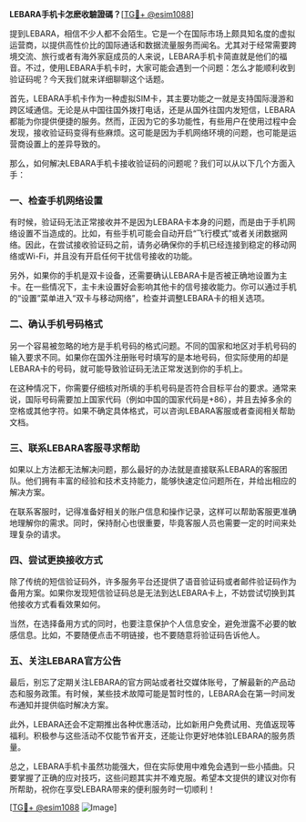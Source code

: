 **LEBARA手机卡怎麽收驗證碼？**[[TG💪+ @esim1088](https://t.me/s/esim1088)]

提到LEBARA，相信不少人都不会陌生。它是一个在国际市场上颇具知名度的虚拟运营商，以提供高性价比的国际通话和数据流量服务而闻名。尤其对于经常需要跨境交流、旅行或者有海外家庭成员的人来说，LEBARA手机卡简直就是他们的福音。不过，使用LEBARA手机卡时，大家可能会遇到一个问题：怎么才能顺利收到验证码呢？今天我们就来详细聊聊这个话题。

首先，LEBARA手机卡作为一种虚拟SIM卡，其主要功能之一就是支持国际漫游和跨区域通信。无论是从中国往国外拨打电话，还是从国外往国内发短信，LEBARA都能为你提供便捷的服务。然而，正因为它的多功能性，有些用户在使用过程中会发现，接收验证码变得有些麻烦。这可能是因为手机网络环境的问题，也可能是运营商设置上的差异导致的。

那么，如何解决LEBARA手机卡接收验证码的问题呢？我们可以从以下几个方面入手：

### **一、检查手机网络设置**

有时候，验证码无法正常接收并不是因为LEBARA卡本身的问题，而是由于手机网络设置不当造成的。比如，有些手机可能会自动开启“飞行模式”或者关闭数据网络。因此，在尝试接收验证码之前，请务必确保你的手机已经连接到稳定的移动网络或Wi-Fi，并且没有开启任何干扰信号接收的功能。

另外，如果你的手机是双卡设备，还需要确认LEBARA卡是否被正确地设置为主卡。在一些情况下，主卡未设置好会影响其他卡的信号接收能力。你可以通过手机的“设置”菜单进入“双卡与移动网络”，检查并调整LEBARA卡的相关选项。

### **二、确认手机号码格式**

另一个容易被忽略的地方是手机号码的格式问题。不同的国家和地区对手机号码的输入要求不同。如果你在国外注册账号时填写的是本地号码，但实际使用的却是LEBARA卡的号码，就可能导致验证码无法正常发送到你的手机上。

在这种情况下，你需要仔细核对所填的手机号码是否符合目标平台的要求。通常来说，国际号码需要加上国家代码（例如中国的国家代码是+86），并且去掉多余的空格或其他字符。如果不确定具体格式，可以咨询LEBARA客服或者查阅相关帮助文档。

### **三、联系LEBARA客服寻求帮助**

如果以上方法都无法解决问题，那么最好的办法就是直接联系LEBARA的客服团队。他们拥有丰富的经验和技术支持能力，能够快速定位问题所在，并给出相应的解决方案。

在联系客服时，记得准备好相关的账户信息和操作记录，这样可以帮助客服更准确地理解你的需求。同时，保持耐心也很重要，毕竟客服人员也需要一定的时间来处理复杂的请求。

### **四、尝试更换接收方式**

除了传统的短信验证码外，许多服务平台还提供了语音验证码或者邮件验证码作为备用方案。如果你发现短信验证码总是无法到达LEBARA卡上，不妨尝试切换到其他接收方式看看效果如何。

当然，在选择备用方式的同时，也要注意保护个人信息安全，避免泄露不必要的敏感信息。比如，不要随便点击不明链接，也不要随意将验证码告诉他人。

### **五、关注LEBARA官方公告**

最后，别忘了定期关注LEBARA的官方网站或者社交媒体账号，了解最新的产品动态和服务政策。有时候，某些技术故障可能是暂时性的，LEBARA会在第一时间发布通知并提供临时解决方案。

此外，LEBARA还会不定期推出各种优惠活动，比如新用户免费试用、充值返现等福利。积极参与这些活动不仅能节省开支，还能让你更好地体验LEBARA的服务质量。

总之，LEBARA手机卡虽然功能强大，但在实际使用中难免会遇到一些小插曲。只要掌握了正确的应对技巧，这些问题其实并不难克服。希望本文提供的建议对你有所帮助，祝你在享受LEBARA带来的便利服务时一切顺利！

[[TG💪+ @esim1088](https://t.me/s/esim1088) ![Image](https://i.postimg.cc/4NQfJmqS/Snipaste-2025-05-13-00-14-12.png)]